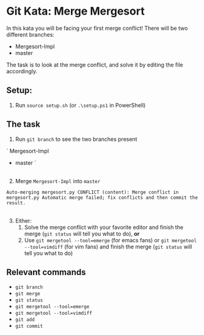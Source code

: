 # Git Kata: Merge Mergesort
In this kata you will be facing your first merge conflict!
There will be two different branches:

* Mergesort-Impl
* master

The task is to look at the merge conflict, and solve it by editing the file accordingly.

## Setup:

1. Run `source setup.sh` (or `.\setup.ps1` in PowerShell)

## The task

1. Run `git branch` to see the two branches present <br>

`  Mergesort-Impl
* master
`<br><br>

2. Merge `Mergesort-Impl` into `master`<br>

`Auto-merging mergesort.py
CONFLICT (content): Merge conflict in mergesort.py
Automatic merge failed; fix conflicts and then commit the result.
`<br><br>

3. Either:<br>
   1. Solve the merge conflict with your favorite editor and finish the merge (`git status` will tell you what to do), **or**<br>
   2. Use `git mergetool --tool=emerge` (for emacs fans) or `git mergetool --tool=vimdiff` (for vim fans) and finish the merge (`git status` will tell you what to do)<br>

## Relevant commands
- `git branch`
- `git merge`
- `git status`
- `git mergetool --tool=emerge`
- `git mergetool --tool=vimdiff`
- `git add`
- `git commit`

